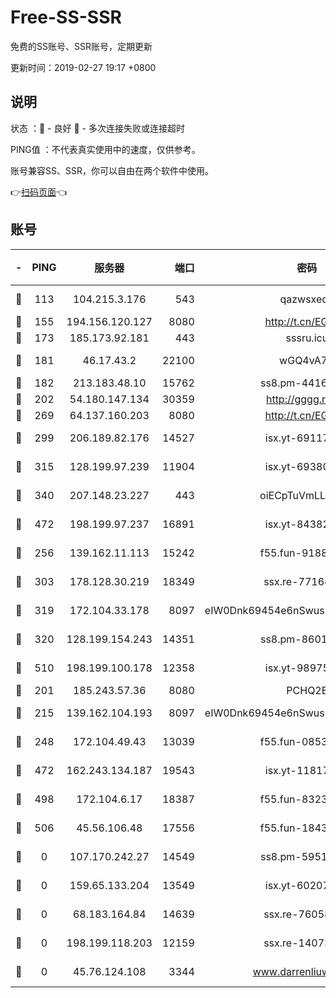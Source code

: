 # Free-SS-SSR

免费的SS账号、SSR账号，定期更新

更新时间：2019-02-27 19:17 +0800

## 说明

状态     ：🙂 - 良好 🙁 - 多次连接失败或连接超时

PING值   ：不代表真实使用中的速度，仅供参考。

账号兼容SS、SSR，你可以自由在两个软件中使用。

👉[扫码页面](https://liesauer.github.io/free-ss-ssr.github.io/)👈

## 账号

|-|PING|服务器|端口|密码|加密方式|区域|
|:----:|:----:|:-----:|-----:|:----:|:----:|:----:|
|🙂|113|104.215.3.176|543|qazwsxedc|aes-256-gcm|JP|
|🙂|155|194.156.120.127|8080|http://t.cn/EGJIyrl|rc4-md5|RU|
|🙂|173|185.173.92.181|443|sssru.icu|rc4-md5|RU|
|🙂|181|46.17.43.2|22100|wGQ4vA7D|aes-256-gcm|RU|
|🙂|182|213.183.48.10|15762|ss8.pm-44164718|rc4-md5|RU|
|🙂|202|54.180.147.134|30359|http://gggg.rocks|chacha20|KR|
|🙂|269|64.137.160.203|8080|http://t.cn/EGJIyrl|rc4-md5|CA|
|🙂|299|206.189.82.176|14527|isx.yt-69117684|aes-256-cfb|SG|
|🙂|315|128.199.97.239|11904|isx.yt-69380692|aes-256-cfb|SG|
|🙂|340|207.148.23.227|443|oiECpTuVmLLxk4Ts|aes-256-cfb|US|
|🙂|472|198.199.97.237|16891|isx.yt-84382608|aes-256-cfb|US|
|🙂|256|139.162.11.113|15242|f55.fun-91886429|aes-256-cfb|SG|
|🙂|303|178.128.30.219|18349|ssx.re-77164878|aes-256-cfb|SG|
|🙂|319|172.104.33.178|8097|eIW0Dnk69454e6nSwuspv9DmS201tQ0D|aes-256-cfb|SG|
|🙂|320|128.199.154.243|14351|ss8.pm-86017708|aes-256-cfb|SG|
|🙂|510|198.199.100.178|12358|isx.yt-98975668|aes-256-cfb|US|
|🙁|201|185.243.57.36|8080|PCHQ2E|rc4-md5|US|
|🙁|215|139.162.104.193|8097|eIW0Dnk69454e6nSwuspv9DmS201tQ0D|aes-256-cfb|JP|
|🙁|248|172.104.49.43|13039|f55.fun-08537634|aes-256-cfb|SG|
|🙁|472|162.243.134.187|19543|isx.yt-11817529|aes-256-cfb|US|
|🙁|498|172.104.6.17|18387|f55.fun-83237856|aes-256-cfb|US|
|🙁|506|45.56.106.48|17556|f55.fun-18434064|aes-256-cfb|US|
|🙁|0|107.170.242.27|14549|ss8.pm-59512535|aes-256-cfb|US|
|🙁|0|159.65.133.204|13549|isx.yt-60207072|aes-256-cfb|SG|
|🙁|0|68.183.164.84|14639|ssx.re-76058671|aes-256-cfb|US|
|🙁|0|198.199.118.203|12159|ssx.re-14073508|aes-256-cfb|US|
|🙁|0|45.76.124.108|3344|www.darrenliuwei.com|aes-256-cfb|AU|
